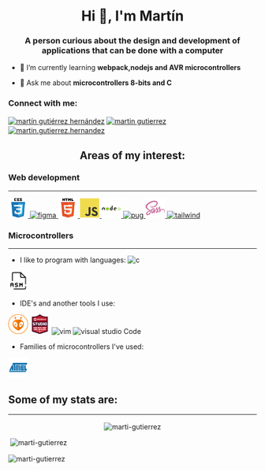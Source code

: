 <h1 align="center">Hi 👋, I'm Martín</h1>
<h3 align="center">A person curious about the design and development of applications that can be done with a computer</h3>

<!--  - 🔭 I’m currently working on [ADC_on_AVR_microcontrollers](https://github.com/marti-gutierrez/ADC_on_AVR_microcontrollers)
-->
- 🌱 I’m currently learning **webpack,nodejs and AVR microcontrollers**

- 💬 Ask me about **microcontrollers 8-bits and C**

<h3 align="left">Connect with me:</h3>
<p align="left">
<a href="https://www.linkedin.com/in/mart%C3%ADn-guti%C3%A9rrez-hern%C3%A1ndez-2953b2216/" target="blank"><img align="center" src="https://raw.githubusercontent.com/rahuldkjain/github-profile-readme-generator/master/src/images/icons/Social/linked-in-alt.svg" alt="martín gutiérrez hernández" height="30" width="40" /></a>
<a href="https://www.facebook.com/martin.gutierrez.79656921" target="blank"><img align="center" src="https://raw.githubusercontent.com/rahuldkjain/github-profile-readme-generator/master/src/images/icons/Social/facebook.svg" alt="martin gutierrez" height="30" width="40" /></a>
<a href="https://instagram.com/martin.gutierrez.hernandez" target="blank"><img align="center" src="https://raw.githubusercontent.com/rahuldkjain/github-profile-readme-generator/master/src/images/icons/Social/instagram.svg" alt="martin.gutierrez.hernandez" height="30" width="40" /></a>
</p>

<h2 align="center">Areas of my interest:</h2>


<h3>Web development</h3>

---
<p align="left">
<a href="https://www.w3schools.com/css/" target="_blank" rel="noreferrer"> <img src="https://raw.githubusercontent.com/devicons/devicon/master/icons/css3/css3-original-wordmark.svg" alt="css3" width="40" height="40"/> </a> <a href="https://www.figma.com/" target="_blank" rel="noreferrer"> <img src="https://www.vectorlogo.zone/logos/figma/figma-icon.svg" alt="figma" width="40" height="40"/> </a> <a href="https://www.w3.org/html/" target="_blank" rel="noreferrer"> <img src="https://raw.githubusercontent.com/devicons/devicon/master/icons/html5/html5-original-wordmark.svg" alt="html5" width="40" height="40"/> </a> <a href="https://developer.mozilla.org/en-US/docs/Web/JavaScript" target="_blank" rel="noreferrer"> <img src="https://raw.githubusercontent.com/devicons/devicon/master/icons/javascript/javascript-original.svg" alt="javascript" width="40" height="40"/> </a> <a href="https://nodejs.org" target="_blank" rel="noreferrer"> <img src="https://raw.githubusercontent.com/devicons/devicon/master/icons/nodejs/nodejs-original-wordmark.svg" alt="nodejs" width="40" height="40"/> </a> <a href="https://pugjs.org" target="_blank" rel="noreferrer"> <img src="https://cdn.worldvectorlogo.com/logos/pug.svg" alt="pug" width="40" height="40"/> </a> <a href="https://sass-lang.com" target="_blank" rel="noreferrer"> <img src="https://raw.githubusercontent.com/devicons/devicon/master/icons/sass/sass-original.svg" alt="sass" width="40" height="40"/> </a> <a href="https://tailwindcss.com/" target="_blank" rel="noreferrer"> <img src="https://www.vectorlogo.zone/logos/tailwindcss/tailwindcss-icon.svg" alt="tailwind" width="40" height="40"/> </a>
</p>

<h3>Microcontrollers</h3>

---

- I like to program with languages:  <img src="https://img.shields.io/badge/C-00599C?style=for-the-badge&logo=c&logoColor=white" alt="c"/>
<img src="./assets/asm.svg" alt="asm" width="40" height="40"/>

- IDE's and another tools I use:
<img src="./assets/platformio.svg" alt="PlatforIO" width="40" height="40"/>
<img src="./assets/studio.png" alt="PlatforIO" width="40" height="40"/>
<img src="	https://img.shields.io/badge/VIM-%2311AB00.svg?&style=for-the-badge&logo=vim&logoColor=white" alt="vim"/>
<img src="https://img.shields.io/badge/VSCode-0078D4?style=for-the-badge&logo=visual%20studio%20code&logoColor=white" alt="visual studio Code"/>

- Families of microcontrollers I've used:
<img src="./assets/atmel.svg" alt="PlatforIO" width="40" height="40"/>

<h2>Some of my stats are:</h2>

---
<p align="center"><img align="center" src="https://github-readme-stats.vercel.app/api/top-langs?username=marti-gutierrez&show_icons=true&locale=en&layout=compact" alt="marti-gutierrez" /></p>

<p>&nbsp;<img align="center" src="https://github-readme-stats.vercel.app/api?username=marti-gutierrez&show_icons=true&locale=en" alt="marti-gutierrez" /></p>

<p><img align="center" src="https://github-readme-streak-stats.herokuapp.com/?user=marti-gutierrez&" alt="marti-gutierrez" /></p>

